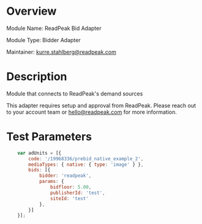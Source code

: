 # Overview

Module Name: ReadPeak Bid Adapter

Module Type: Bidder Adapter

Maintainer: kurre.stahlberg@readpeak.com

# Description

Module that connects to ReadPeak's demand sources

This adapter requires setup and approval from ReadPeak.
Please reach out to your account team or hello@readpeak.com for more information.

# Test Parameters
```javascript
    var adUnits = [{
        code: '/19968336/prebid_native_example_2',
        mediaTypes: { native: { type: 'image' } },
        bids: [{
            bidder: 'readpeak',
            params: {
                bidfloor: 5.00,
                publisherId: 'test',
                siteId: 'test'
            },
        }]
    }];
```

